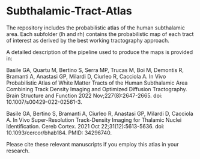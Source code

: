 # Subthalamic-Tract-Atlas

The repository includes the probabilistic atlas of the human subthalamic area. Each subfolder (lh and rh) contains the probabilistic map of each tract of interest as derived by the best working tractography approach. 

A detailed description of the pipeline used to produce the maps is provided in:

Basile GA, Quartu M, Bertino S, Serra MP, Trucas M, Boi M, Demontis R, Bramanti A, Anastasi GP, Milardi D, Ciurleo R, Cacciola A. In Vivo Probabilistic Atlas of White Matter Tracts of the Human Subthalamic Area Combining Track Density Imaging and Optimized Diffusion Tractography. Brain Structure and Function 2022 Nov;227(8):2647-2665. doi: 10.1007/s00429-022-02561-3.

Basile GA, Bertino S, Bramanti A, Ciurleo R, Anastasi GP, Milardi D, Cacciola A. In Vivo Super-Resolution Track-Density Imaging for Thalamic Nuclei Identification. Cereb Cortex. 2021 Oct 22;31(12):5613-5636. doi: 10.1093/cercor/bhab184. PMID: 34296740.

Please cite these relevant manuscripts if you employ this atlas in your research.

